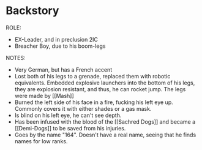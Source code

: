 # Backstory
ROLE:
- EX-Leader, and in preclusion 2IC
- Breacher Boy, due to his boom-legs

NOTES:
- Very German, but has a French accent
- Lost both of his legs to a grenade, replaced them with robotic equivalents.
  Embedded explosive launchers into the bottom of his legs, they are explosion resistant, and thus, he can rocket jump.
  The legs were made by [[Mash]]
- Burned the left side of his face in a fire, fucking his left eye up. Commonly covers it with either shades or a gas mask.
- Is blind on his left eye, he can't see depth.
- Has been infused with the blood of the [[Sachred Dogs]] and became a [[Demi-Dogs]] to be saved from his injuries.
- Goes by the name "164". Doesn't have a real name, seeing that he finds names for low ranks.
